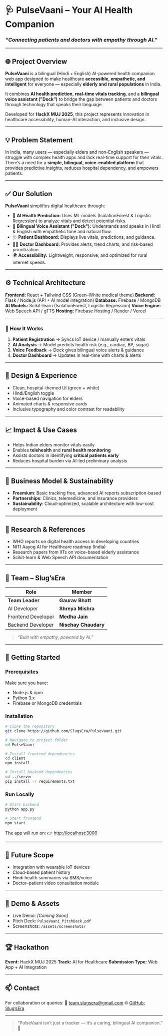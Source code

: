 # 🩺 PulseVaani – Your AI Health Companion

### *“Connecting patients and doctors with empathy through AI.”*

---

## 🌐 Project Overview

**PulseVaani** is a bilingual (Hindi + English) AI-powered health companion web app designed to make healthcare **accessible, empathetic, and intelligent** for everyone — especially **elderly and rural populations** in India.

It combines **AI health prediction**, **real-time vitals tracking**, and a **bilingual voice assistant ("Dock")** to bridge the gap between patients and doctors through technology that speaks their language.

Developed for **HackX MUJ 2025**, this project represents innovation in healthcare accessibility, human–AI interaction, and inclusive design.

---

## 💡 Problem Statement

In India, many users — especially elders and non-English speakers — struggle with complex health apps and lack real-time support for their vitals.
There’s a need for a **simple, bilingual, voice-enabled platform** that provides predictive insights, reduces hospital dependency, and empowers patients.

---

## ✅ Our Solution

**PulseVaani** simplifies digital healthcare through:

* 🧠 **AI Health Prediction:** Uses ML models (IsolationForest & Logistic Regression) to analyze vitals and detect potential risks.
* 💬 **Bilingual Voice Assistant ("Dock"):** Understands and speaks in Hindi & English with empathetic tone and natural flow.
* 🩺 **Patient Dashboard:** Displays live vitals, predictions, and guidance.
* 👨‍⚕️ **Doctor Dashboard:** Provides alerts, trend charts, and risk-based prioritization.
* 🌍 **Accessibility:** Lightweight, responsive, and optimized for rural internet speeds.

---

## ⚙️ Technical Architecture

**Frontend:** React + Tailwind CSS (Green–White medical theme)
**Backend:** Flask / Node.js (API + AI model integration)
**Database:** Firebase / MongoDB
**AI Models:** Scikit-learn (IsolationForest, Logistic Regression)
**Voice Engine:** Web Speech API / gTTS
**Hosting:** Firebase Hosting / Render / Vercel

---

### 🔄 How It Works

1. **Patient Registration** → Syncs IoT device / manually enters vitals
2. **AI Analysis** → Model predicts health risk (e.g., cardiac, BP, sugar)
3. **Voice Feedback** → Dock gives bilingual voice alerts & guidance
4. **Doctor Dashboard** → Updates in real-time with charts & alerts

---

## 🎨 Design & Experience

* Clean, hospital-themed UI (green + white)
* Hindi/English toggle
* Voice-based navigation for elders
* Animated charts & responsive cards
* Inclusive typography and color contrast for readability

---

## 📈 Impact & Use Cases

* Helps Indian elders monitor vitals easily
* Enables **telehealth** and **rural health monitoring**
* Assists doctors in identifying **critical patients early**
* Reduces hospital burden via AI-led preliminary analysis

---

## 💼 Business Model & Sustainability

* **Freemium**: Basic tracking free, advanced AI reports subscription-based
* **Partnerships**: Clinics, telemedicine, and insurance providers
* **Sustainability**: Cloud-optimized, scalable architecture with low-cost deployment

---

## 🔬 Research & References

* WHO reports on digital health access in developing countries
* NITI Aayog AI for Healthcare roadmap (India)
* Research papers from IITs on voice-based elderly assistance
* Scikit-learn & Web Speech API documentation

---

## 👥 Team – Slug’sEra

| Role               | Member               |
| ------------------ | -------------------- |
| **Team Leader**    | **Gaurav Bhatt**     |
| AI Developer       | **Shreya Mishra**    |
| Frontend Developer | **Medha Jain**       |
| Backend Developer  | **Nischay Chaudary** |

> *“Built with empathy, powered by AI.”*

---

## 🚀 Getting Started

### Prerequisites

Make sure you have:

* Node.js & npm
* Python 3.x
* Firebase or MongoDB credentials

### Installation

```bash
# Clone the repository
git clone https://github.com/SlugsEra/PulseVaani.git

# Navigate to project folder
cd PulseVaani

# Install frontend dependencies
cd client
npm install

# Install backend dependencies
cd ../server
pip install -r requirements.txt
```

### Run Locally

```bash
# Start backend
python app.py

# Start frontend
npm start
```

The app will run on:
👉 [http://localhost:3000](http://localhost:3000)

---

## 🧩 Future Scope

* Integration with wearable IoT devices
* Cloud-based patient history
* Hindi health summaries via SMS/voice
* Doctor–patient video consultation module

---

## 📸 Demo & Assets

* Live Demo: *[Coming Soon]*
* Pitch Deck: `PulseVaani_PitchDeck.pdf`
* Screenshots: `/assets/screenshots/`

---

## 🏆 Hackathon

**Event:** HackX MUJ 2025
**Track:** AI for Healthcare
**Submission Type:** Web App + AI Integration

---

## 📫 Contact

For collaboration or queries:
📧 [team.slugsera@gmail.com](mailto:team.slugsera@gmail.com)
🌐 [GitHub: Slug’sEra](https://github.com/SlugsEra)

---

> “PulseVaani isn’t just a tracker — it’s a caring, bilingual AI companion.” 💚
